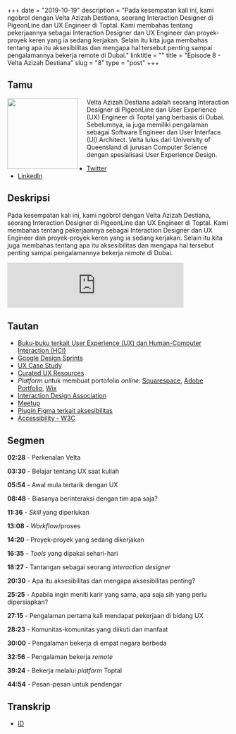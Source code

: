 +++
date = "2019-10-19"
description = "Pada kesempatan kali ini, kami ngobrol dengan Velta Azizah Destiana, seorang Interaction Designer di PigeonLine dan UX Engineer di Toptal. Kami membahas tentang pekerjaannya sebagai Interaction Designer dan UX Engineer dan proyek-proyek keren yang ia sedang kerjakan. Selain itu kita juga membahas tentang apa itu aksesibilitas dan mengapa hal tersebut penting sampai pengalamannya bekerja remote di Dubai."
linktitle = ""
title = "Episode 8 - Velta Azizah Destiana"
slug = "8"
type = "post"
+++

## Tamu
<img style="float: left; width: 160px; margin-right: 20px;" src="/img/ep8.jpg">

Velta Azizah Destiana adalah seorang Interaction Designer di PigeonLine dan User Experience (UX) Engineer di Toptal yang berbasis di Dubai. Sebelumnya, ia juga memiliki pengalaman sebagai Software Engineer dan User Interface (UI) Architect. Velta lulus dari University of Queensland di jurusan Computer Science dengan spesialisasi User Experience Design.

- [Twitter](https://twitter.com/velta__)
- [LinkedIn](https://www.linkedin.com/in/velta/)

## Deskripsi 
Pada kesempatan kali ini, kami ngobrol dengan Velta Azizah Destiana, seorang Interaction Designer di PigeonLine dan UX Engineer di Toptal. Kami membahas tentang pekerjaannya sebagai Interaction Designer dan UX Engineer dan proyek-proyek keren yang ia sedang kerjakan. Selain itu kita juga membahas tentang apa itu aksesibilitas dan mengapa hal tersebut penting sampai pengalamannya bekerja *remote* di Dubai.

<iframe src="https://anchor.fm/kartini-teknologi/embed/episodes/Episode-8---Ngobrolin-UIUX--Aksesibilitas--dan-Toptal-bersama-Velta-Destiana-e7sl74" height="102px" width="400px" frameborder="0" scrolling="no"></iframe>

## Tautan
- [Buku-buku terkait User Experience (UX) dan Human-Computer Interaction (HCI)](https://www.mockplus.com/blog/post/ux-design-books)
- [Google Design Sprints](https://www.gv.com/sprint/)
- [UX Case Study](https://uxdesign.cc/ux-case-studies/home)
- [Curated UX Resources](https://uxresources.design/)
- *Platform* untuk membuat portofolio *online*: [Squarespace](http://squarespace.com), [Adobe Portfolio](https://portfolio.adobe.com), [Wix](http://wix.com)
- [Interaction Design Association](https://ixda.org/)
- [Meetup](https://meetup.com/)
- [Plugin Figma terkait aksesibilitas](https://www.figma.com/blog/design-for-everyone-with-these-accessibility-focused-plugins/)
- [Accessibility - W3C](https://www.w3.org/standards/webdesign/accessibility)

## Segmen
**02:28** - Perkenalan Velta

**03:30** - Belajar tentang UX saat kuliah

**05:54** - Awal mula tertarik dengan UX

**08:48** - Biasanya berinteraksi dengan tim apa saja?

**11:36** - *Skill* yang diperlukan

**13:08** - *Workflow*/proses

**14:20** - Proyek-proyek yang sedang dikerjakan

**16:35** - *Tools* yang dipakai sehari-hari

**18:27** - Tantangan sebagai seorang *interaction designer*

**20:30** - Apa itu aksesibilitas dan mengapa aksesibilitas penting?

**25:25** - Apabila ingin meniti karir yang sama, apa saja sih yang perlu dipersiapkan?

**27:15** - Pengalaman pertama kali mendapat pekerjaan di bidang UX

**28:23** - Komunitas-komunitas yang diikuti dan manfaat

**30:00** - Pengalaman bekerja di empat negara berbeda

**32:56** - Pengalaman bekerja *remote*

**39:24** - Bekerja melalui *platform* Toptal

**44:54** - Pesan-pesan untuk pendengar

## Transkrip
- [ID](transcript)